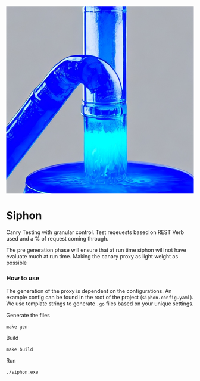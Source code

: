 <div style="text-align:center">
    <img src="./media/siphon.jpg">
</div>

# Siphon
Canry Testing with granular control. Test reqeuests based on REST Verb used and a % of request coming through. 

The pre generation phase will ensure that at run time siphon will not have evaluate much at run time. Making the canary proxy as light weight as possible


### How to use

The generation of the proxy is dependent on the configurations. An example config can be found in the root of the project (`siphon.config.yaml`). We use template strings to generate `.go` files based on your unique settings.

Generate the files
```
make gen
```

Build
```
make build
```

Run
```
./siphon.exe
```